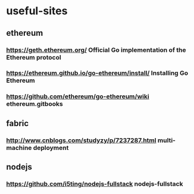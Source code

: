 # useful-sites

## ethereum
### https://geth.ethereum.org/ Official Go implementation of the Ethereum protocol

### https://ethereum.github.io/go-ethereum/install/ Installing Go Ethereum

### https://github.com/ethereum/go-ethereum/wiki ethereum.gitbooks


## fabric
### http://www.cnblogs.com/studyzy/p/7237287.html multi-machine deployment


## nodejs
### https://github.com/i5ting/nodejs-fullstack nodejs-fullstack


